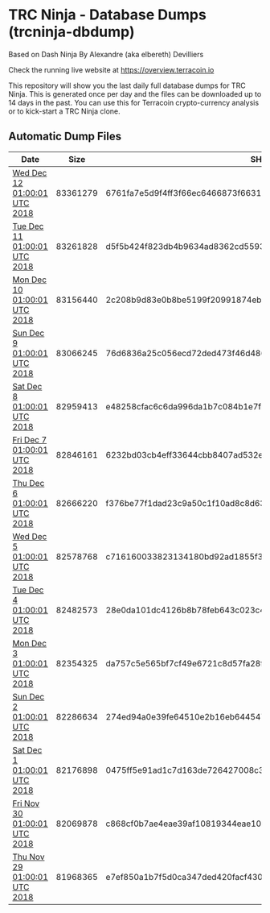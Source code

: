 # TRC Ninja - Database Dumps (trcninja-dbdump)
Based on Dash Ninja By Alexandre (aka elbereth) Devilliers

Check the running live website at https://overview.terracoin.io

This repository will show you the last daily full database dumps for TRC Ninja. This is generated once per day and the files can be downloaded up to 14 days in the past.
You can use this for Terracoin crypto-currency analysis or to kick-start a TRC Ninja clone.


## Automatic Dump Files
| Date | Size | SHA256 |
|--|--|--|
| [Wed Dec 12 01:00:01 UTC 2018](https://transfer.sh/CIAoC/trcninja-dbdump-20181212010001.tar.bz2) | 83361279 | 6761fa7e5d9f4ff3f66ec6466873f6631e03450a5c5e2733a73664ac0330edf7 | 
| [Tue Dec 11 01:00:01 UTC 2018](https://transfer.sh/SWUce/trcninja-dbdump-20181211010001.tar.bz2) | 83261828 | d5f5b424f823db4b9634ad8362cd55937f92de96b8855deb7ceadd9deb18abe2 | 
| [Mon Dec 10 01:00:01 UTC 2018](https://transfer.sh/ZufCJ/trcninja-dbdump-20181210010001.tar.bz2) | 83156440 | 2c208b9d83e0b8be5199f20991874eb8fc6b9cd7122f73ba63a4b3f234b5c8ec | 
| [Sun Dec  9 01:00:01 UTC 2018](https://transfer.sh/2KMxV/trcninja-dbdump-20181209010001.tar.bz2) | 83066245 | 76d6836a25c056ecd72ded473f46d4869ed3f3d40c62bc27e9dc1bfd57784fd4 | 
| [Sat Dec  8 01:00:01 UTC 2018](https://transfer.sh/PxP9n/trcninja-dbdump-20181208010001.tar.bz2) | 82959413 | e48258cfac6c6da996da1b7c084b1e7f6e6c7db361ffb9ec0aafca277c7325f5 | 
| [Fri Dec  7 01:00:01 UTC 2018](https://transfer.sh/dBwBu/trcninja-dbdump-20181207010001.tar.bz2) | 82846161 | 6232bd03cb4eff33644cbb8407ad532e4f0565704e2e8e1715c68eddf20ffbb7 | 
| [Thu Dec  6 01:00:01 UTC 2018](https://transfer.sh/e3Abo/trcninja-dbdump-20181206010001.tar.bz2) | 82666220 | f376be77f1dad23c9a50c1f10ad8c8d63f29cfb9561806f9977a2ce8dabc2e15 | 
| [Wed Dec  5 01:00:01 UTC 2018](https://transfer.sh/UeAlZ/trcninja-dbdump-20181205010001.tar.bz2) | 82578768 | c716160033823134180bd92ad1855f362823f80f866cce846a62ba1b4884dbbb | 
| [Tue Dec  4 01:00:01 UTC 2018](https://transfer.sh/XMP05/trcninja-dbdump-20181204010001.tar.bz2) | 82482573 | 28e0da101dc4126b8b78feb643c023c4f216e8a2ce6d2aee0bfd627334d37702 | 
| [Mon Dec  3 01:00:01 UTC 2018](https://transfer.sh/W8byM/trcninja-dbdump-20181203010001.tar.bz2) | 82354325 | da757c5e565bf7cf49e6721c8d57fa28f91878aac166ccf9515095c509dd0791 | 
| [Sun Dec  2 01:00:01 UTC 2018](https://transfer.sh/vWyhB/trcninja-dbdump-20181202010001.tar.bz2) | 82286634 | 274ed94a0e39fe64510e2b16eb644547e1da06de594b754cd22a08b865156975 | 
| [Sat Dec  1 01:00:01 UTC 2018](https://transfer.sh/7fZmT/trcninja-dbdump-20181201010001.tar.bz2) | 82176898 | 0475ff5e91ad1c7d163de726427008c3f4148d062dd6785108d8988385b6dc8a | 
| [Fri Nov 30 01:00:01 UTC 2018](https://transfer.sh/G1NxO/trcninja-dbdump-20181130010001.tar.bz2) | 82069878 | c868cf0b7ae4eae39af10819344eae1059f1f49052b7469d746780b62d67890b | 
| [Thu Nov 29 01:00:01 UTC 2018](https://transfer.sh/152dyn/trcninja-dbdump-20181129010001.tar.bz2) | 81968365 | e7ef850a1b7f5d0ca347ded420facf430b763e0b1fecd39953d2fc56db1a4f2f | 
